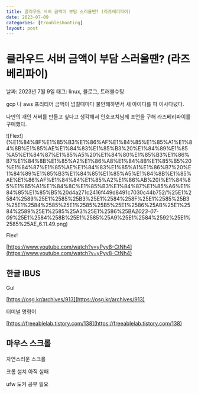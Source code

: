```yaml
---
title: 클라우드 서버 금액이 부담 스러울땐? (라즈베리파이)
date: 2023-07-09
categories: [troubleshooting]
layout: post
---
```


# 클라우드 서버 금액이 부담 스러울땐? (라즈베리파이)

날짜: 2023년 7월 9일
태그: linux, 블로그, 트러블슈팅

gcp 나 aws 프리티어 금액이 넘칠때마다 불안해하면서 새 아이디를 파 이사다녔다.

나만의 개인 서버를 만들고 싶다고 생각해서 인호코치님께 조언을 구해 라즈베리파이를 구매했다.

![Flex!](%E1%84%8F%E1%85%B3%E1%86%AF%E1%84%85%E1%85%A1%E1%84%8B%E1%85%AE%E1%84%83%E1%85%B3%20%E1%84%89%E1%85%A5%E1%84%87%E1%85%A5%20%E1%84%80%E1%85%B3%E1%86%B7%E1%84%8B%E1%85%A2%E1%86%A8%E1%84%8B%E1%85%B5%20%E1%84%87%E1%85%AE%E1%84%83%E1%85%A1%E1%86%B7%20%E1%84%89%E1%85%B3%E1%84%85%E1%85%A5%E1%84%8B%E1%85%AE%E1%86%AF%E1%84%84%E1%85%A2%E1%86%AB%20(%E1%84%85%E1%85%A1%E1%84%8C%E1%85%B3%E1%84%87%E1%85%A6%E1%84%85%E1%85%B5%20d4a271c2416f449d8491c7030c44b752/%25E1%2584%2589%25E1%2585%25B3%25E1%2584%258F%25E1%2585%25B3%25E1%2584%2585%25E1%2585%25B5%25E1%2586%25AB%25E1%2584%2589%25E1%2585%25A3%25E1%2586%25BA*2023-07-09*%25E1%2584%258B%25E1%2585%25A9%25E1%2584%2592%25E1%2585%25AE_6.11.49.png)

Flex!

[https://www.youtube.com/watch?v=yPyy8-CtNh4](https://www.youtube.com/watch?v=yPyy8-CtNh4)

## 한글 IBUS

GuI

[https://osg.kr/archives/913](https://osg.kr/archives/913)

터미널 명령어

[https://freeablelab.tistory.com/138](https://freeablelab.tistory.com/138)

## 마우스 스크롤

자연스러운 스크롤

크롬 설치 아직 실패

ufw 도커 공부 필요
